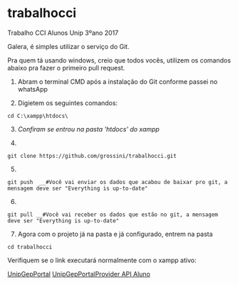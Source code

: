 # trabalhocci
Trabalho CCI Alunos Unip 3ºano 2017

Galera, é simples utilizar o serviço do Git. 

Pra quem tá usando windows, creio que todos vocês, utilizem os comandos abaixo pra fazer o primeiro pull request.

1. Abram o terminal CMD após a instalação do Git conforme passei no whatsApp

2. Digietem os seguintes comandos:

```
cd C:\xampp\htdocs\
```

3. *Confiram se entrou na pasta 'htdocs' do xampp*

4.  
```
git clone https://github.com/grossini/trabalhocci.git
```

5. 
```
git push  __#Você vai enviar os dados que acabou de baixar pro git, a mensagem deve ser "Everything is up-to-date"
```

6. 
```
git pull __#Você vai receber os dados que estão no git, a mensagem deve ser "Everything is up-to-date"
```

7. Agora com o projeto já na pasta e já configurado, entrem na pasta

```
cd trabalhocci
```

Verifiquem se o link executará normalmente com o xampp ativo:

[UnipGepPortal](localhost/trabalhocci/UnipGepPortal/index.html)
[UnipGepPortalProvider API Aluno](localhost/trabalhocci/UnipGepPortalProvider/api/aluno)

